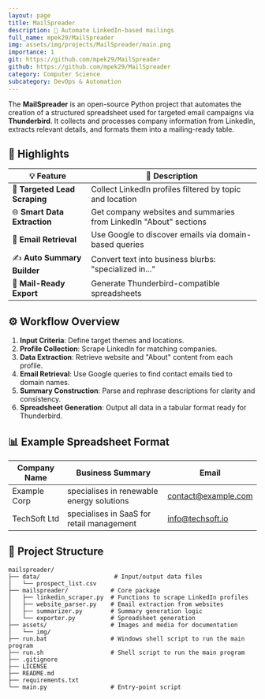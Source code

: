 ```yaml
---
layout: page
title: MailSpreader
description: 📧 Automate LinkedIn-based mailings
full_name: mpek29/MailSpreader
img: assets/img/projects/MailSpreader/main.png
importance: 1
git: https://github.com/mpek29/MailSpreader
github: https://github.com/mpek29/MailSpreader
category: Computer Science
subcategory: DevOps & Automation
---
```




The **MailSpreader** is an open-source Python project that automates the creation of a structured spreadsheet used for targeted email campaigns via **Thunderbird**. It collects and processes company information from LinkedIn, extracts relevant details, and formats them into a mailing-ready table.

## 🎯 Highlights


| 💡 Feature                    | 📌 Description                                                    |
| ----------------------------- | ----------------------------------------------------------------- |
| 🎯 **Targeted Lead Scraping** | Collect LinkedIn profiles filtered by topic and location          |
| 🌐 **Smart Data Extraction**  | Get company websites and summaries from LinkedIn "About" sections |
| 📧 **Email Retrieval**        | Use Google to discover emails via domain-based queries            |
| ✍️ **Auto Summary Builder**   | Convert text into business blurbs: "specialized in..."            |
| 📁 **Mail-Ready Export**      | Generate Thunderbird-compatible spreadsheets                      |

## ⚙️ Workflow Overview


1. **Input Criteria**: Define target themes and locations.
2. **Profile Collection**: Scrape LinkedIn for matching companies.
3. **Data Extraction**: Retrieve website and "About" content from each profile.
4. **Email Retrieval**: Use Google queries to find contact emails tied to domain names.
5. **Summary Construction**: Parse and rephrase descriptions for clarity and consistency.
6. **Spreadsheet Generation**: Output all data in a tabular format ready for Thunderbird.

## 📊 Example Spreadsheet Format


| Company Name | Business Summary                          | Email                                             |
| ------------ | ----------------------------------------- | ------------------------------------------------- |
| Example Corp | specialises in renewable energy solutions | [contact@example.com](mailto:contact@example.com) |
| TechSoft Ltd | specialises in SaaS for retail management | [info@techsoft.io](mailto:info@techsoft.io)       |

## 📁 Project Structure


```
mailspreader/
├── data/                     # Input/output data files
│   └── prospect_list.csv
├── mailspreader/            # Core package
│   ├── linkedin_scraper.py  # Functions to scrape LinkedIn profiles
│   ├── website_parser.py    # Email extraction from websites
│   ├── summarizer.py        # Summary generation logic
│   └── exporter.py          # Spreadsheet generation
├── assets/                  # Images and media for documentation
│   └── img/
├── run.bat                  # Windows shell script to run the main program
├── run.sh                   # Shell script to run the main program
├── .gitignore
├── LICENSE
├── README.md
├── requirements.txt
└── main.py                  # Entry-point script
```

